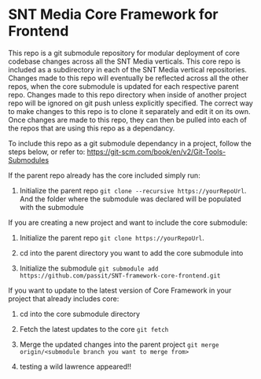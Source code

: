 # SNT Media Core Framework for Frontend

This repo is a git submodule repository for modular deployment of core codebase changes across all the SNT Media verticals. This core repo is included as a subdirectory in each of the SNT Media vertical repositories. Changes made to this repo will eventually be reflected across all the other repos, when the core submodule is updated for each respective parent repo. Changes made to this repo directory when inside of another project repo will be ignored on git push unless explicitly specified. The correct way to make changes to this repo is to clone it separately and edit it on its own. Once changes are made to this repo, they can then be pulled into each of the repos that are using this repo as a dependancy.


To include this repo as a git submodule dependancy in a project, follow the steps below, or refer to: https://git-scm.com/book/en/v2/Git-Tools-Submodules


If the parent repo already has the core included simply run:

1. Initialize the parent repo `git clone --recursive https://yourRepoUrl`. And the folder where the submodule was declared will be populated with the submodule


If you are creating a new project and want to include the core submodule:

1. Initialize the parent repo `git clone https://yourRepoUrl`.

2. cd into the parent directory you want to add the core submodule into

3. Initialize the submodule `git submodule add https://github.com/passit/SNT-framework-core-frontend.git`


If you want to update to the latest version of Core Framework in your project that already includes core:

1. cd into the core submodule directory

2. Fetch the latest updates to the core `git fetch`

3. Merge the updated changes into the parent project `git merge origin/<submodule branch you want to merge from>`

4. testing a wild lawrence appeared!!
